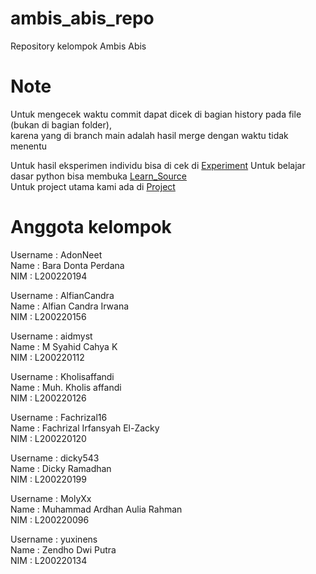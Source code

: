 # ambis_abis_repo
Repository kelompok Ambis Abis  

# Note  
Untuk mengecek waktu commit dapat dicek di bagian history pada file (bukan di bagian folder),  
karena yang di branch main adalah hasil merge dengan waktu tidak menentu  

Untuk hasil eksperimen individu bisa di cek di [Experiment](https://github.com/AdonNeet/ambis_abis_repo/tree/main/Experiment)
Untuk belajar dasar python bisa membuka [Learn_Source](https://github.com/AdonNeet/ambis_abis_repo/tree/main/Learn_Source)  
Untuk project utama kami ada di [Project](https://github.com/AdonNeet/ambis_abis_repo/tree/main/Project)  


# Anggota kelompok  
Username  : AdonNeet  
Name      : Bara Donta Perdana  
NIM       : L200220194  
  
Username  : AlfianCandra  
Name      : Alfian Candra Irwana  
NIM       : L200220156  
  
Username  : aidmyst  
Name      : M Syahid Cahya K  
NIM       : L200220112  
  
Username  : Kholisaffandi  
Name      : Muh. Kholis affandi  
NIM       : L200220126  
  
Username  : Fachrizal16  
Name      : Fachrizal Irfansyah El-Zacky  
NIM       : L200220120  
  
Username  : dicky543  
Name      : Dicky Ramadhan  
NIM       : L200220199  
  
Username  : MolyXx  
Name      : Muhammad Ardhan Aulia Rahman  
NIM       : L200220096  
  
Username  : yuxinens  
Name      : Zendho Dwi Putra  
NIM       : L200220134  
  
